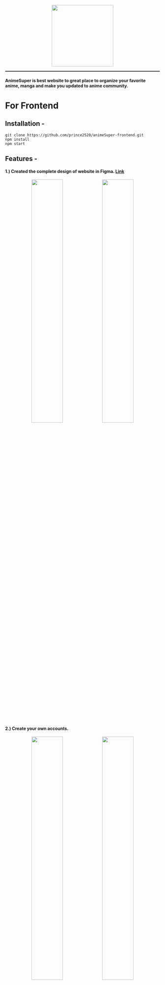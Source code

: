 <p align="center">
  <img width="200" src="https://user-images.githubusercontent.com/68547999/229295138-e41d56da-e1c5-47f5-9332-cc0a13bc9a10.svg">
</p>

<hr style="border:1px solid gray">

#### AnimeSuper is best website to great place to organize your favorite anime, manga and make you updated to anime community. 

# For Frontend

## Installation - 

```
git clone https://github.com/prince2520/animeSuper-frontend.git
npm install  
npm start     
```
## Features -

#### 1.) Created the complete design of website in Figma. [Link](https://www.figma.com/file/hceRTLfnSDUt1bUrgR47Q0/Anime-Project?node-id=3-75) 
<p align="center">
  <img width="45%" src="https://user-images.githubusercontent.com/68547999/229492141-ea8888d2-bb79-43fb-a8cf-865ac84ea0c6.png">
  <img width="45%" src="https://user-images.githubusercontent.com/68547999/229492362-a0a9a6cf-80f0-4bb5-9259-6afc7f4d0a19.png">
</p>


#### 2.) Create your own accounts.
<p align="center">
  <img width="45%" src="https://user-images.githubusercontent.com/68547999/229362814-4239d3d6-5242-4c16-9b0e-9d23137a1762.png">
  <img width="45%" src="https://user-images.githubusercontent.com/68547999/229362839-85de1d17-8567-47b9-8481-ac60995dbd26.png">
</p>

#### 3.) Add anime/manga to the favorite list.
<p align="center">
  <img width="45%" src="https://user-images.githubusercontent.com/68547999/229363102-6b8d7071-da49-46f7-8c22-1c101363d6c1.png">
  <img width="45%" src="https://user-images.githubusercontent.com/68547999/229363133-2898be81-40be-4a50-918f-828f3c366981.png">
</p>


#### 4.) Add anime/manga to the watchlist list.
<p align="center">
  <img width="45%" src="https://user-images.githubusercontent.com/68547999/229363247-1243df6f-ad1a-406a-b7ed-4662412dc145.png">
  <img width="45%" src="https://user-images.githubusercontent.com/68547999/229363286-bbdb561e-b4b0-4691-bb8e-f19d8e76217b.png">
</p>

#### 5.) Save your profile.
<p align="center">
  <img width="45%" src="https://user-images.githubusercontent.com/68547999/229363390-7e0ec32f-f4b9-445d-82c3-a9da7ef359a5.png">
  <img width="45%" src="https://user-images.githubusercontent.com/68547999/229363421-5f4a7623-475a-4ecb-8a17-ea530f792d9a.png">
</p>

#### 6.) Manage your anime/mange list, update your status and get updated to anime community. 
<p align="center">
  <img width="45%" src="https://user-images.githubusercontent.com/68547999/229363451-1cc93aa3-cd6b-46d3-ab10-710232e9682a.png">
  <img width="45%" src="https://user-images.githubusercontent.com/68547999/229363472-733adae3-0622-4680-8ceb-db1e24f11e51.png">
</p>


# For Backend

## Installation -
```
git clone https://github.com/prince2520/animeSuper-backend.git
pip install -r requirements.txt 
py manage.py runserver
```

## API Endpoints -

#### Authentication Endpoints -

| endpoint     | query      | body     | description |
| -------------- | ------------- | ----------- |------------------------------ |
| authentication/signup |      -    | username, email, password, confirmPassword | to signup account  |
| authentication/signin |      -    | email, password      | to login account  |
| authentication/profile-detail | email          | -         | get profile detail  |
| authentication/profile-satistics |   email       | -         | get statistics of manga/anime of the user|
| authentication/edit-profile |    -      | email         | get statistics of manga/anime of the user|

#### Anime/Manga Endpoints -

| endpoint     | query      | body     | description |
| -------------- | ------------- | ----------- |------------------------------ |
| animeManga/animeManga-list | category, rank_type, limit          | -         | get the list of anime/manga according to ranking |
| animeManga/animeManga-detail/<int:animeID> | category          |  -        | get the detail of the anime/manga  |
| animeManga/animeManga-search |  animeMangaName        |       -   | search and get the result  |

#### Watchlist Endpoints -

| endpoint     | query      | body     | description |
| -------------- | ------------- | ----------- |------------------------------ |
| my_watchlist/add-watchlist-item |      -    |email, category, category_id, img_url, title, num_episode_or_chapter, media_type          | add anime/manga to watchlist of user |
| my_watchlist/get-watchlist-list |  email    |      -    | get the complete list of watchlist of user |
| my_watchlist/delete-watchlist-item |email, categoryId          |   -       | delete the anime/manga from the watchlist  |
| my_watchlist/edit-watchlist-item|     -     | email, category_id, status, progress         | edit the status of anime/manga  |

#### Favorite list Endpoints -

| endpoint     | query      | body     | description |
| -------------- | ------------- | ----------- |------------------------------ |
| my_favorite/add-item-favorite |   -     |email, category_id, category, img_url, title, score, year, num_episode_chapter, media_type          | add anime/manga to favorite list |
| my_favorite/get-favorite-list |    email      |     -     | get the complete list of favoritelist of user   |
| my_favorite/delete-favorite-item | email, categoryId, category |   -    | delete the anime/manga from the favoritelist  |


# Technologies used -
#### For Frontend - 
* [React](https://react.dev/)
* [Figma](https://www.figma.com/)
* [Iconify](https://iconify.design/)
* [React Intersection Observer](https://www.npmjs.com/package/react-intersection-observer)
* [Redux Toolkit](https://redux-toolkit.js.org/)
* [Swiper](https://swiperjs.com/)
* [React Image File Resizer](https://www.npmjs.com/package/react-image-file-resizer)
* [Firebase](https://firebase.google.com/)

#### For Backend -
* [Django](https://www.djangoproject.com/)
* [Django Rest Framework](https://www.django-rest-framework.org/)
* [MyAnimelist API](https://myanimelist.net/apiconfig/references/api/v2)

# Demo 
[Youtube Link](https://www.youtube.com/watch?v=Y-R6vcsiS_M&ab_channel=029Prince)

https://user-images.githubusercontent.com/68547999/229545341-e9e0bb48-874a-4659-afe1-420c45d873a5.mp4


